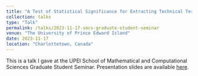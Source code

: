 ```yaml
---
title: "A Test of Statistical Significance for Extracting Technical Terminology from Text"
collection: talks
type: "Talk"
permalink: /talks/2023-11-17-smcs-graduate-student-seminar
venue: "The University of Prince Edward Island"
date: 2023-11-17
location: "Charlottetown, Canada"
---
```


This is a talk I gave at the UPEI School of Mathematical and Computational Sciences Graduate Student Seminar. Presentation slides are available [here](https://www.dropbox.com/scl/fi/ejnus3jqq8rvd8zskhwhl/20241117-grad-zemi-talk.pdf?rlkey=2pmijuh5588lsnmaklynkdtoh&dl=0).
